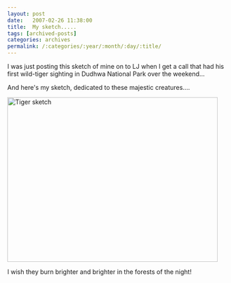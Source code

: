 ```yaml
---
layout: post
date:	2007-02-26 11:38:00
title:  My sketch.....
tags: [archived-posts]
categories: archives
permalink: /:categories/:year/:month/:day/:title/
---
```

I was just posting this sketch of mine on to LJ when I get a call that <LJ user="sainath"> had his first wild-tiger sighting in Dudhwa National Park over the weekend...

And here's my sketch, dedicated to these majestic creatures....


<a href="http://www.flickr.com/photos/96476944@N00/403118379/" title="Photo Sharing"><img src="http://farm1.static.flickr.com/188/403118379_5a4f5699bd.jpg" width="479" height="375" alt="Tiger sketch" /></a>


I wish they burn brighter and brighter in the forests of the night!
